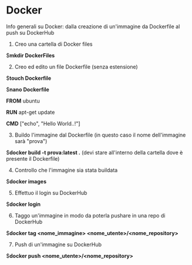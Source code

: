 # Docker
Info generali su Docker: dalla creazione di un'immagine da Dockerfile al push su DockerHub

1) Creo una cartella di Docker files

$**mkdir DockerFiles**

2) Creo ed edito un file Dockerfile (senza estensione)

$**touch Dockerfile**

$**nano Dockerfile**

**FROM** ubuntu

**RUN** apt-get update

**CMD** ["echo", "Hello World..!"]

3) Buildo l'immagine dal Dockerfile (in questo caso il nome dell'immagine sarà "prova")

$**docker build -t prova:latest .** (devi stare all'interno della cartella dove è presente il Dockerfile)

4) Controllo che l'immagine sia stata buildata

$**docker images**

5) Effettuo il login su DockerHub

$**docker login**

6) Taggo un'immagine in modo da poterla pushare in una repo di DockerHub

$**docker tag <nome_immagine> <nome_utente>/<nome_repository>**

7) Push di un'immagine su DockerHub

$**docker push <nome_utente>/<nome_repository>**
